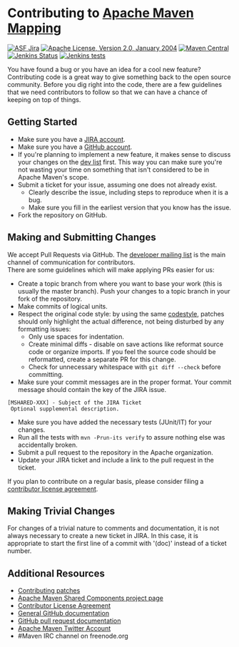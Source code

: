 <!---
 Licensed to the Apache Software Foundation (ASF) under one or more
 contributor license agreements.  See the NOTICE file distributed with
 this work for additional information regarding copyright ownership.
 The ASF licenses this file to You under the Apache License, Version 2.0
 (the "License"); you may not use this file except in compliance with
 the License.  You may obtain a copy of the License at

      http://www.apache.org/licenses/LICENSE-2.0

 Unless required by applicable law or agreed to in writing, software
 distributed under the License is distributed on an "AS IS" BASIS,
 WITHOUT WARRANTIES OR CONDITIONS OF ANY KIND, either express or implied.
 See the License for the specific language governing permissions and
 limitations under the License.
-->
Contributing to [Apache Maven Mapping](https://maven.apache.org/shared/maven-mapping/)
======================

[![ASF Jira](https://img.shields.io/endpoint?url=https%3A%2F%2Fmaven.apache.org%2Fbadges%2Fasf_jira-MSHARED.json)][jira]
[![Apache License, Version 2.0, January 2004](https://img.shields.io/github/license/apache/maven.svg?label=License)][license]
[![Maven Central](https://img.shields.io/maven-central/v/org.apache.maven.shared/maven-mapping.svg?label=Maven%20Central)](https://search.maven.org/artifact/org.apache.maven.shared/maven-mapping)
[![Jenkins Status](https://img.shields.io/jenkins/s/https/builds.apache.org/job/maven-box/job/maven-mapping/job/master.svg)][build]
[![Jenkins tests](https://img.shields.io/jenkins/t/https/builds.apache.org/job/maven-box/job/maven-mapping/job/master.svg)][test-results]


You have found a bug or you have an idea for a cool new feature? Contributing
code is a great way to give something back to the open source community. Before
you dig right into the code, there are a few guidelines that we need
contributors to follow so that we can have a chance of keeping on top of
things.

Getting Started
---------------

+ Make sure you have a [JIRA account](https://issues.apache.org/jira/).
+ Make sure you have a [GitHub account](https://github.com/signup/free).
+ If you're planning to implement a new feature, it makes sense to discuss your changes 
  on the [dev list][ml-list] first. 
  This way you can make sure you're not wasting your time on something that isn't 
  considered to be in Apache Maven's scope.
+ Submit a ticket for your issue, assuming one does not already exist.
  + Clearly describe the issue, including steps to reproduce when it is a bug.
  + Make sure you fill in the earliest version that you know has the issue.
+ Fork the repository on GitHub.

Making and Submitting Changes
--------------

We accept Pull Requests via GitHub. The [developer mailing list][ml-list] is the
main channel of communication for contributors.  
There are some guidelines which will make applying PRs easier for us:
+ Create a topic branch from where you want to base your work (this is usually the master branch).
  Push your changes to a topic branch in your fork of the repository.
+ Make commits of logical units.
+ Respect the original code style: by using the same [codestyle][code-style],
  patches should only highlight the actual difference, not being disturbed by any formatting issues:
  + Only use spaces for indentation.
  + Create minimal diffs - disable on save actions like reformat source code or organize imports. 
    If you feel the source code should be reformatted, create a separate PR for this change.
  + Check for unnecessary whitespace with `git diff --check` before committing.
+ Make sure your commit messages are in the proper format. Your commit message should contain the key of the JIRA issue.
```
[MSHARED-XXX] - Subject of the JIRA Ticket
 Optional supplemental description.
```
+ Make sure you have added the necessary tests (JUnit/IT) for your changes.
+ Run all the tests with `mvn -Prun-its verify` to assure nothing else was accidentally broken.
+ Submit a pull request to the repository in the Apache organization.
+ Update your JIRA ticket and include a link to the pull request in the ticket.

If you plan to contribute on a regular basis, please consider filing a [contributor license agreement][cla].

Making Trivial Changes
----------------------

For changes of a trivial nature to comments and documentation, it is not always
necessary to create a new ticket in JIRA.  In this case, it is appropriate to
start the first line of a commit with '(doc)' instead of a ticket number.

Additional Resources
--------------------

+ [Contributing patches](https://maven.apache.org/guides/development/guide-maven-development.html#Creating_and_submitting_a_patch)
+ [Apache Maven Shared Components project page][jira]
+ [Contributor License Agreement][cla]
+ [General GitHub documentation](https://help.github.com/)
+ [GitHub pull request documentation](https://help.github.com/send-pull-requests/)
+ [Apache Maven Twitter Account](https://twitter.com/ASFMavenProject)
+ #Maven IRC channel on freenode.org

[jira]: https://issues.apache.org/jira/projects/MSHARED/
[license]: https://www.apache.org/licenses/LICENSE-2.0
[ml-list]: https://maven.apache.org/mailing-lists.html
[code-style]: https://maven.apache.org/developers/conventions/code.html
[cla]: https://www.apache.org/licenses/#clas
[maven-wiki]: https://cwiki.apache.org/confluence/display/MAVEN/Index
[test-results]: https://builds.apache.org/job/maven-box/job/maven-mapping/job/master/lastCompletedBuild/testReport/
[build]: https://builds.apache.org/job/maven-box/job/maven-mapping/job/master/
